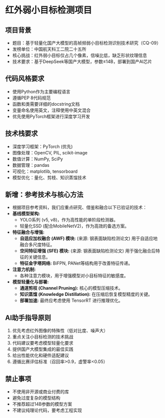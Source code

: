 # 红外弱小目标检测项目

## 项目背景
- 题目：基于轻量化国产大模型的高帧频弱小目标检测识别技术研究（CQ-09）
- 发榜单位：中国航天科工二院二十五所
- 核心挑战：红外弱小目标仅占几个像素，信噪比低，缺乏形状纹理信息
- 技术要求：基于DeepSeek等国产大模型，参数≤14B，部署到国产AI芯片

## 代码风格要求
- 使用Python作为主要编程语言
- 遵循PEP 8代码规范
- 函数和类需要详细的docstring文档
- 变量命名使用英文，注释使用中英文混合
- 优先使用PyTorch框架进行深度学习开发

## 技术栈要求
- 深度学习框架：PyTorch (优先)
- 图像处理：OpenCV, PIL, scikit-image
- 数值计算：NumPy, SciPy
- 数据管理：pandas
- 可视化：matplotlib, tensorboard
- 模型优化：量化、剪枝、知识蒸馏技术

## 新增：参考技术与核心方法
- 根据项目参考资料，我们应重点研究、借鉴和融合以下已验证的技术：
- **基线模型架构:**
    - YOLO系列 (v5, v8)，作为高性能的单阶段检测器。
    - 轻量化SSD (配合MobileNetV2)，作为高效的备选方案。
- **特征融合与增强:**
    - **自适应加权融合 (AWF) 模块:** (来源: 钢表面缺陷检测论文) 用于自适应地融合多尺度特征。
    - **空间特征增强 (SFE) 模块:** (来源: 钢表面缺陷检测论文) 用于强化融合后特征的关键信息。
    - **特征金字塔网络:** BiFPN, PANet等结构用于改善特征传递。
- **注意力机制:**
    - 各种注意力模块，用于增强模型对小目标特征的敏感度。
- **模型轻量化与部署:**
    - **通道剪枝 (Channel Pruning):** 核心的模型压缩技术。
    - **知识蒸馏 (Knowledge Distillation):** 在压缩后恢复模型精度的关键。
    - **部署加速:** 最终应考虑使用 TensorRT 进行推理优化。

## AI助手指导原则
1. 优先考虑红外图像的特殊性（低对比度、噪声大）
2. 重点关注小目标检测的技术挑战
3. 代码建议要考虑模型轻量化要求
4. 提供国产大模型集成的最佳实践
5. 给出性能优化和硬件适配建议
6. 遵循比赛评估标准（召回率>0.9，虚警率<0.05）

## 禁止事项
- 不使用非开源或商业付费的库
- 避免过度复杂的模型结构
- 不推荐超过14B参数的模型方案
- 不建议纯理论代码，要考虑工程实现
